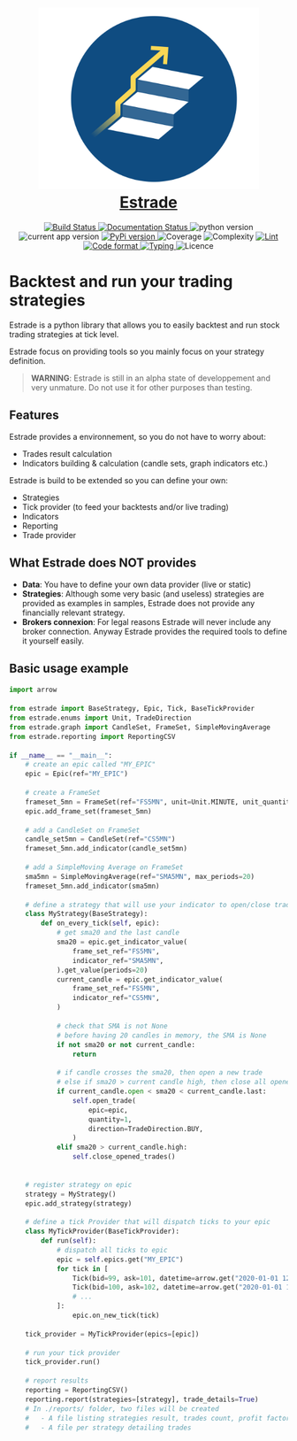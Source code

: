 <h1 align="center">
  <a href="https://github.com/cimourdain/estrade"><img src="https://github.com/cimourdain/estrade/raw/master/assets/logo.png" alt="Estrade" width="399"/></a><br>
  <a href="https://github.com/cimourdain/estrade">Estrade</a>
</h1>


<div align="center">
<a href="https://travis-ci.com/cimourdain/estrade">
    <img src="https://travis-ci.com/cimourdain/estrade.svg?branch=v0.2.1" alt="Build Status" />
</a>
<a href='https://estrade.readthedocs.io/en/v0.2.1'>
    <img src='https://readthedocs.org/projects/estrade/badge/?version=v0.2.1' alt='Documentation Status' />
</a>
<img src="https://badgen.net/badge/python/3.6,3.7,3.8?list=|" alt="python version" />
<img src="https://badgen.net/badge/version/0.2.1" alt="current app version" />
<a href="https://pypi.org/project/estrade/">
    <img src="https://badgen.net/pypi/v/estrade" alt="PyPi version" />
</a>
<img src="https://badgen.net/badge/coverage/95%25" alt="Coverage" />
<img src="https://badgen.net/badge/complexity/A%20%281.963855421686747%29" alt="Complexity" />
<a href="https://gitlab.com/pycqa/flake8">
    <img src="https://badgen.net/badge/lint/flake8/purple" alt="Lint" />
</a>
<a href="https://github.com/ambv/black">
    <img src="https://badgen.net/badge/code%20style/black/000" alt="Code format" />
</a>
<a href="https://github.com/python/mypy">
    <img src="https://badgen.net/badge/static%20typing/mypy/pink" alt="Typing" />
</a>
<img src="https://badgen.net/badge/licence/GNU-GPL3" alt="Licence" />
</div>


# Backtest and run your trading strategies

Estrade is a python library that allows you to easily backtest and run stock trading strategies at tick level.

Estrade focus on providing tools so you mainly focus on your strategy definition.

>  **WARNING**: Estrade is still in an alpha state of developpement and very unmature. Do not use it for other purposes than testing.

## Features

Estrade provides a environnement, so you do not have to worry about:

 - Trades result calculation
 - Indicators building & calculation (candle sets, graph indicators etc.)

Estrade is build to be extended so you can define your own:

 - Strategies
 - Tick provider (to feed your backtests and/or live trading)
 - Indicators
 - Reporting
 - Trade provider


## What Estrade does NOT provides

- **Data**: You have to define your own data provider (live or static)
- **Strategies**: Although some very basic (and useless) strategies are provided as examples in samples, Estrade does not provide any financially relevant strategy.
- **Brokers connexion**: For legal reasons Estrade will never include any broker connection. Anyway Estrade provides the required tools
to define it yourself easily.


## Basic usage example

```python
import arrow

from estrade import BaseStrategy, Epic, Tick, BaseTickProvider
from estrade.enums import Unit, TradeDirection
from estrade.graph import CandleSet, FrameSet, SimpleMovingAverage
from estrade.reporting import ReportingCSV

if __name__ == "__main__":
    # create an epic called "MY_EPIC"
    epic = Epic(ref="MY_EPIC")

    # create a FrameSet
    frameset_5mn = FrameSet(ref="FS5MN", unit=Unit.MINUTE, unit_quantity=5)
    epic.add_frame_set(frameset_5mn)

    # add a CandleSet on FrameSet
    candle_set5mn = CandleSet(ref="CS5MN")
    frameset_5mn.add_indicator(candle_set5mn)

    # add a SimpleMoving Average on FrameSet
    sma5mn = SimpleMovingAverage(ref="SMA5MN", max_periods=20)
    frameset_5mn.add_indicator(sma5mn)

    # define a strategy that will use your indicator to open/close trades
    class MyStrategy(BaseStrategy):
        def on_every_tick(self, epic):
            # get sma20 and the last candle
            sma20 = epic.get_indicator_value(
                frame_set_ref="FS5MN",
                indicator_ref="SMA5MN",
            ).get_value(periods=20)
            current_candle = epic.get_indicator_value(
                frame_set_ref="FS5MN",
                indicator_ref="CS5MN",
            )

            # check that SMA is not None
            # before having 20 candles in memory, the SMA is None
            if not sma20 or not current_candle:
                return

            # if candle crosses the sma20, then open a new trade
            # else if sma20 > current candle high, then close all opened trades
            if current_candle.open < sma20 < current_candle.last:
                self.open_trade(
                    epic=epic,
                    quantity=1,
                    direction=TradeDirection.BUY,
                )
            elif sma20 > current_candle.high:
                self.close_opened_trades()


    # register strategy on epic
    strategy = MyStrategy()
    epic.add_strategy(strategy)

    # define a tick Provider that will dispatch ticks to your epic
    class MyTickProvider(BaseTickProvider):
        def run(self):
            # dispatch all ticks to epic
            epic = self.epics.get("MY_EPIC")
            for tick in [
                Tick(bid=99, ask=101, datetime=arrow.get("2020-01-01 12:34:56.456")),
                Tick(bid=100, ask=102, datetime=arrow.get("2020-01-01 12:34:57.319")),
                # ...
            ]:
                epic.on_new_tick(tick)

    tick_provider = MyTickProvider(epics=[epic])

    # run your tick provider
    tick_provider.run()

    # report results
    reporting = ReportingCSV()
    reporting.report(strategies=[strategy], trade_details=True)
    # In ./reports/ folder, two files will be created
    #   - A file listing strategies result, trades count, profit factor
    #   - A file per strategy detailing trades


```


